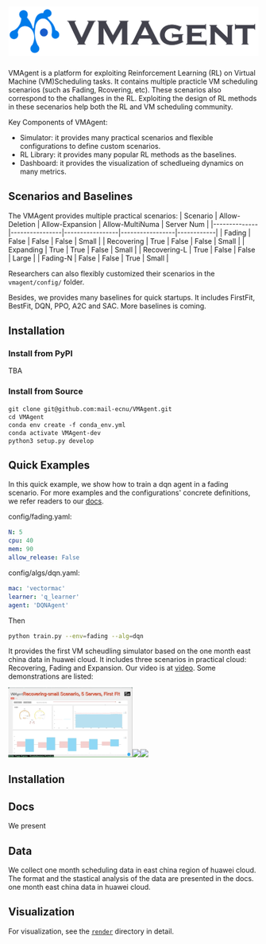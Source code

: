 # [![VMAgent LOGO](./docs/source/images/logo.svg)](https://VNAgent.readthedocs.io/en/latest/)

VMAgent is a platform for exploiting Reinforcement Learning (RL) on Virtual Machine (VM)Scheduling tasks.
It contains multiple practicle VM scheduling scenarios (such as Fading, Rcovering, etc).
These scenarios also correspond to the challanges in the RL.
Exploiting the design of RL methods in these secenarios help both the RL and VM scheduling community.

Key Components of VMAgent:
* Simulator: it provides many practical scenarios and flexible configurations to define custom scenarios.
* RL Library: it provides many popular RL methods as the baselines.
* Dashboard: it provides the visualization of schedlueing dynamics on many metrics.
## Scenarios and Baselines

The VMAgent provides multiple practical scenarios: 
| Scenario     | Allow-Deletion | Allow-Expansion | Allow-MultiNuma | Server Num |
|--------------|----------------|-----------------|-----------------|------------|
| Fading       | False          | False           | False           | Small      |
| Recovering   | True           | False           | False           | Small      |
| Expanding    | True           | True            | False           | Small      |
| Recovering-L | True           | False           | False           | Large      |
| Fading-N     | False          | False           | True            | Small      |

Researchers can also flexibly customized their scenarios in the `vmagent/config/` folder.


Besides, we provides many baselines for quick startups.
It includes FirstFit, BestFit, DQN, PPO, A2C and SAC.
More baselines is coming.
## Installation 

### Install from PyPI

TBA

### Install from Source

```
git clone git@github.com:mail-ecnu/VMAgent.git
cd VMAgent
conda env create -f conda_env.yml
conda activate VMAgent-dev
python3 setup.py develop
```

## Quick Examples

In this quick example, we show how to train a dqn agent in a fading scenario. 
For more examples and the configurations' concrete definitions, we refer readers to our [docs](https://VNAgent.readthedocs.io/en/latest/).

config/fading.yaml:
```yaml
N: 5
cpu: 40 
mem: 90
allow_release: False
```
config/algs/dqn.yaml:
```yaml
mac: 'vectormac'
learner: 'q_learner'
agent: 'DQNAgent'
```
Then 
```sh
python train.py --env=fading --alg=dqn
```

It provides the first VM scheudling simulator based on the one month east china data in huawei cloud.
It includes three scenarios in practical cloud: Recovering, Fading and Expansion.
Our video is at [video](https://drive.google.com/file/d/14EkVzUnEXM7b8YNJiZ6cxLxhcj5yW4V_/view?usp=sharing).
Some demonstrations are listed:

<img src="./docs/source/images/rec-small.gif" width="250"><img src="./docs/source/images/rec-large.gif" width="250"><img src="./docs/source/images/exp-large.gif" width="250">
## Installation


## Docs

We present 

## Data 

We collect one month scheduling data in east china region of huawei cloud.
The format and the stastical analysis of the data are presented in the docs.
one month east china data in huawei cloud.

## Visualization

For visualization, see the [`render`](./render) directory in detail.
